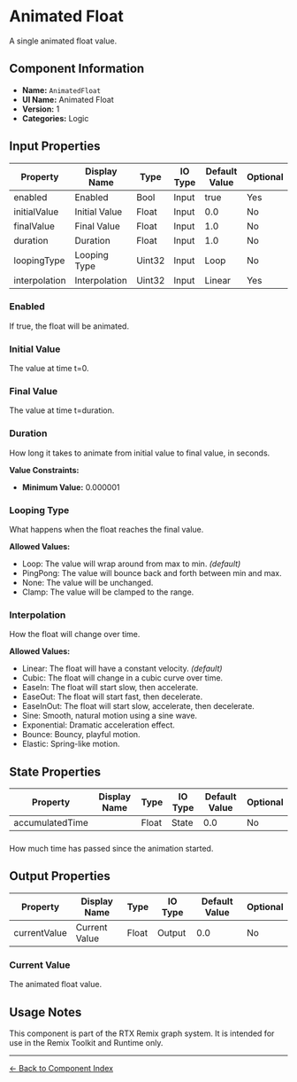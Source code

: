 # Animated Float

A single animated float value\.

## Component Information

- **Name:** `AnimatedFloat`
- **UI Name:** Animated Float
- **Version:** 1
- **Categories:** Logic

## Input Properties

| Property | Display Name | Type | IO Type | Default Value | Optional |
|----------|--------------|------|---------|---------------|----------|
| enabled | Enabled | Bool | Input | true | Yes | 
| initialValue | Initial Value | Float | Input | 0\.0 | No | 
| finalValue | Final Value | Float | Input | 1\.0 | No | 
| duration | Duration | Float | Input | 1\.0 | No | 
| loopingType | Looping Type | Uint32 | Input | Loop | No | 
| interpolation | Interpolation | Uint32 | Input | Linear | Yes | 

### Enabled

If true, the float will be animated\.


### Initial Value

The value at time t=0\.


### Final Value

The value at time t=duration\.


### Duration

How long it takes to animate from initial value to final value, in seconds\.


**Value Constraints:**

- **Minimum Value:** 0\.000001

### Looping Type

What happens when the float reaches the final value\.


**Allowed Values:**

- Loop: The value will wrap around from max to min\. *(default)*
- PingPong: The value will bounce back and forth between min and max\.
- None: The value will be unchanged\.
- Clamp: The value will be clamped to the range\.

### Interpolation

How the float will change over time\.


**Allowed Values:**

- Linear: The float will have a constant velocity\. *(default)*
- Cubic: The float will change in a cubic curve over time\.
- EaseIn: The float will start slow, then accelerate\.
- EaseOut: The float will start fast, then decelerate\.
- EaseInOut: The float will start slow, accelerate, then decelerate\.
- Sine: Smooth, natural motion using a sine wave\.
- Exponential: Dramatic acceleration effect\.
- Bounce: Bouncy, playful motion\.
- Elastic: Spring\-like motion\.

## State Properties

| Property | Display Name | Type | IO Type | Default Value | Optional |
|----------|--------------|------|---------|---------------|----------|
| accumulatedTime |  | Float | State | 0\.0 | No | 

### 

How much time has passed since the animation started\.


## Output Properties

| Property | Display Name | Type | IO Type | Default Value | Optional |
|----------|--------------|------|---------|---------------|----------|
| currentValue | Current Value | Float | Output | 0\.0 | No | 

### Current Value

The animated float value\.


## Usage Notes

This component is part of the RTX Remix graph system. It is intended for use in the Remix Toolkit and Runtime only.

---
[← Back to Component Index](index.md)
